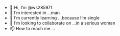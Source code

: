 - 👋 Hi, I’m @ws285971
- 👀 I’m interested in ...man
- 🌱 I’m currently learning ...because I’m single 
- 💞️ I’m looking to collaborate on ...in a serious woman 
- 📫 How to reach me ...

<!---
ws285971/ws285971 is a ✨ special ✨ repository because its `README.md` (this file) appears on your GitHub profile.
You can click the Preview link to take a look at your changes.
--->
